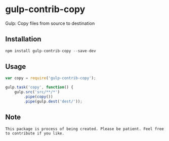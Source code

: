 # gulp-contrib-copy
Gulp: Copy files from source to destination <br>

## Installation
```javascript
npm install gulp-contrib-copy --save-dev
````

## Usage
```javascript
var copy = require('gulp-contrib-copy');

gulp.task('copy', function() {
	gulp.src('src/**/*')
		.pipe(copy())
	    .pipe(gulp.dest('dest/'));
```

## Note
`This package is process of being created. Please be patient. Feel free to contribute if you like.`